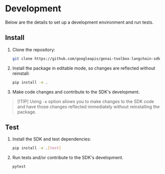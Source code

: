 # Development

Below are the details to set up a development environment and run tests.

## Install

1. Clone the repository:

    ```bash
    git clone https://github.com/googleapis/genai-toolbox-langchain-sdk-python.git
    ```

1. Install the package in editable mode, so changes are reflected without
   reinstall:

    ```bash
    pip install -e .
    ```

1. Make code changes and contribute to the SDK's development.

> [!TIP] Using `-e` option allows you to make changes to the SDK code and have
> those changes reflected immediately without reinstalling the package.

## Test

1. Install the SDK and test dependencies:

    ```bash
    pip install -e .[test]
    ```

1. Run tests and/or contribute to the SDK's development.

    ```bash
    pytest
    ```
